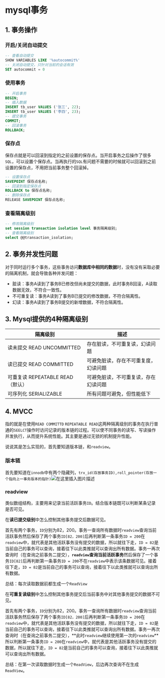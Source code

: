 # mysql事务

## 1. 事务操作

### 开启/关闭自动提交

```sql
-- 查看自动提交
SHOW VARIABLES LIKE '%autocommit%'
-- 关闭自动提交，只针对当前的会话有效
SET autocommit = 0
```
### 使用事务

```sql
-- 开启事务
BEGIN;
-- 插入数据
INSERT tb_user VALUES ('张三', 22);
INSERT tb_user VALUES ('李四', 23);
-- 提交事务
COMMIT;
-- 回滚事务
ROLLBACK;
```

### 保存点

保存点就是可以回滚到指定的之前设置的保存点。当开启事务之后操作了很多`SQL`，可以设置个保存点。当再执行的`SQL`有问题不需要的时候就可以回滚到之前设置的保存点，不用把当前事务整个回滚掉。

```sql
-- 设置保存点
SAVEPOINT 保存点名称;
-- 回滚到指定保存点
ROLLBACK to 保存点名称;
-- 删除保存点
RELEASE SAVEPOINT 保存点名称;
```

### 查看隔离级别

```sql
-- 修改隔离级别
set session transaction isolation level 事务隔离级别;
-- 查看隔离级别
select @@transaction_isolation;
```

## 2. 事务并发性问题

对于同时运行多个事务，这些事务访问**数据库中相同的数据**时，没有没有采取必要的隔离机制，就会导致各种并发问题：
- 脏读：事务A读到了事务B已修改但尚未提交的数据，此时事务B回滚，A读取数据无效，不符合一致性。
- 不可重复读：事务A读到了事务B已提交的修改数据，不符合隔离性。
- 幻读：事务A读到了事务B提交的新增数据，不符合隔离性。

## 3. Mysql提供的4种隔离级别
| 隔离级别                         | 描述                                 |
| -------------------------------- | ------------------------------------ |
| 读未提交 READ UNCOMMITTED        | 存在脏读，不可重复读，幻读问题       |
| 读已提交 READ COMMITTED          | 可避免脏读，存在不可重复度，幻读问题 |
| 可重复读 REPEATABLE READ（默认） | 可避免脏读，不可重复读，存在幻读问题 |
| 可序列化 SERIALIZABLE            | 所有问题可避免，但性能低下           |

## 4. MVCC

指的就是在使用`READ COMMITTD` `REPEATABLE READ`这两种隔离级别的事务在执行普通的`SEELCT`操作时访问记录的版本链的过程。可以使不同事务的读写、写读操作并发执行，从而提升系统性能。其主要是通过无锁的机制提升性能。

说说其是怎么实现的，首先要知道版本链，和`readview`。

### 版本链

首先要知道在`innodb`中有两个隐藏列，`trx_id(存放事务ID),roll_pointer(存放一个指向上一事务版本的指针)`![在这里插入图片描述](https://img-blog.csdnimg.cn/20210101213930600.png?x-oss-process=image/watermark,type_ZmFuZ3poZW5naGVpdGk,shadow_10,text_aHR0cHM6Ly9ibG9nLmNzZG4ubmV0L3dlaXhpbl80MjEwMzAyNg==,size_16,color_FFFFFF,t_70)

### readview

类似数组结构，主要用来记录当前活跃事务`ID`。结合版本链既可以判断某条记录是否可见。

在**读已提交级别**中怎么控制其他事务提交后数据可见。

首先有两个事务，`ID`分别为82，200。事务一查询所有数据时`readview`查询当前活跃事务然后保存了两个事务`ID[82，200]`后再判断第一条事务`ID = 200`在`readview`中，就代表是其他活跃事务没有提交的数据，所以就往下走，`ID = 82`是当前自己的事务可以查询，接着往下以此类推就可以查询出所有数据。事务一再次查询时（在查询之前事务二提交），**`readview`查询当前活跃事务**然后保存了一个事务`ID[82]`后再判断第一条事务`ID = 200`不在`readview`中表示该条数据可见。接着往下走，`ID = 82`是当前自己的事务可以查询，接着往下以此类推就可以查询出所有数据。

总结：每次读取数据前都生成一个`ReadView`

在**可重复读级别**中怎么控制其他事务提交后当前事务中对其他事务提交的数据不可见。

首先有两个事务，`ID`分别为82，200。事务一查询所有数据时`readview`查询当前活跃事务然后保存了两个事务`ID[82，200]`后再判断第一条事务`ID = 200`在`readview`中，就代表是其他活跃事务没有提交的数据，所以就往下走，`ID = 82`是当前自己的事务可以查询，接着往下以此类推就可以查询出所有数据。事务一再次查询时（在查询之前事务二提交），**此时`readview`继续使用第一次的`readview`**所以判断第一条事务`ID = 200`在`readview`中，就代表是其他活跃事务没有提交的数据，所以就往下走，`ID = 82`是当前自己的事务可以查询，接着往下以此类推就可以查询出所有数据。

总结：在第一次读取数据时生成一个`ReadView`，后边再次查询不在生成`ReadView`。